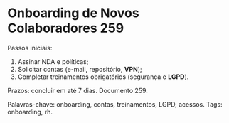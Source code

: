 # Onboarding de Novos Colaboradores 259

Passos iniciais:
1. Assinar NDA e políticas;
2. Solicitar contas (e-mail, repositório, **VPN**);
3. Completar treinamentos obrigatórios (segurança e **LGPD**).

Prazos: concluir em até 7 dias. Documento 259.

Palavras-chave: onboarding, contas, treinamentos, LGPD, acessos.
Tags: onboarding, rh.
